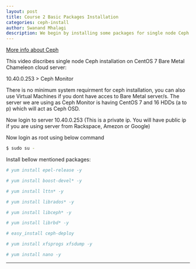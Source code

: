 ```yaml
---
layout: post
title: Course 2 Basic Packages Installation  
categories: ceph-install
author: Swanand Mhalagi
description: We begin by installing some packages for single node Ceph installation.
---
```


[More info about Ceph](http://docs.ceph.com/docs/master/start/quick-ceph-deploy/)





This video discribes single node Ceph installation on CentOS 7 Bare Metal Chameleon cloud server:

10.40.0.253 > Ceph Monitor  

There is no minimum system requirment for ceph installation, you can also use Virtual Machines if you dont have acces to Bare Metal server/s. The server we are using as Ceph Monitor is having CentOS 7 and 16 HDDs (a to p) which will act as Ceph OSD. 

Now login to server 10.40.0.253 (This is a private ip. You will have public ip if you are using server from Rackspace, Amezon or Google) 
  
Now login as root using below command 

```sh
$ sudo su -
```
  
Install bellow mentioned packages:

```sh
# yum install epel-release -y
```
```sh
# yum install boost-devel* -y
```
```sh
# yum install lttn* -y
```
```sh
# yum install librados* -y 
```
```sh
# yum install libceph* -y
```
```sh
# yum install librbd* -y
```
```sh
# easy_install ceph-deploy
```
```sh
# yum install xfsprogs xfsdump -y
```
```sh
# yum install nano -y
```


* * *
